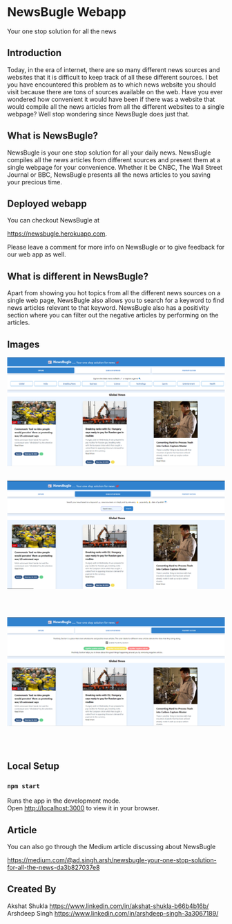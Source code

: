 # NewsBugle Webapp 

Your one stop solution for all the news

##  Introduction

Today, in the era of internet, there are so many different news sources and websites that it is difficult to keep track of all these different sources. I bet you have encountered this problem as to which news website you should visit because there are tons of sources available on the web. Have you ever wondered how convenient it would have been if there was a website that would compile all the news articles from all the different websites to a single webpage? Well stop wondering since NewsBugle does just that.

## What is NewsBugle?

NewsBugle is your one stop solution for all your daily news. NewsBugle compiles all the news articles from different sources and present them at a single webpage for your convenience. Whether it be CNBC, The Wall Street Journal or BBC, NewsBugle presents all the news articles to you saving your precious time.

## Deployed webapp

You can checkout NewsBugle at 

https://newsbugle.herokuapp.com. 

Please leave a comment for more info on NewsBugle or to give feedback for our web app as well.

## What is different in NewsBugle?

Apart from showing you hot topics from all the different news sources on a single web page, NewsBugle also allows you to search for a keyword to find news articles relevant to that keyword. NewsBugle also has a positivity section where you can filter out the negative articles by performing on the articles.

## Images

![alt text](https://github.com/akshatshukla175/news-bugle-app/blob/main/demo-images/newsbugle1.png?raw=true)
<br/>
<br/>

![alt text](https://github.com/akshatshukla175/news-bugle-app/blob/main/demo-images/newsbugle2.png?raw=true)

<br/>
<br/>

![alt text](https://github.com/akshatshukla175/news-bugle-app/blob/main/demo-images/newsbugle3.png?raw=true)

<br/>
<br/>



## Local Setup

### `npm start`

Runs the app in the development mode.\
Open [http://localhost:3000](http://localhost:3000) to view it in your browser.

## Article

You can also go through the Medium article discussing about NewsBugle

https://medium.com/@ad.singh.arsh/newsbugle-your-one-stop-solution-for-all-the-news-da3b827037e8

## Created By 

Akshat Shukla https://www.linkedin.com/in/akshat-shukla-b66b4b16b/ <br/>
Arshdeep Singh https://www.linkedin.com/in/arshdeep-singh-3a3067189/
